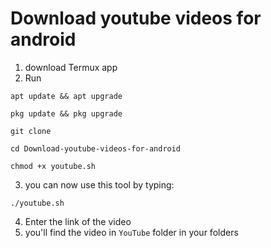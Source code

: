 # Download youtube videos for android
1. download Termux app
2. Run
```
apt update && apt upgrade
```
```
pkg update && pkg upgrade
```
```
git clone 
```
```
cd Download-youtube-videos-for-android
```
```
chmod +x youtube.sh
```
3. you can now use this tool by typing:
```
./youtube.sh
```
4. Enter the link of the video
5. you'll find the video in ```YouTube``` folder in your folders
